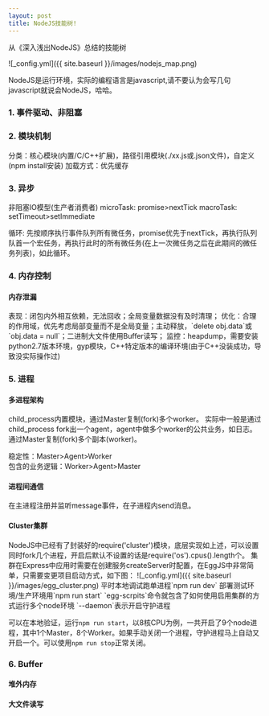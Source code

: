 ```yaml
---
layout: post
title: NodeJS技能树!
---
```


从《深入浅出NodeJS》总结的技能树   

![_config.yml]({{ site.baseurl }}/images/nodejs_map.png)
 
NodeJS是运行环境，实际的编程语言是javascript,请不要认为会写几句javascript就说会NodeJS，哈哈。  


<h3>1. 事件驱动、非阻塞</h3>
<h3>2. 模块机制</h3>
  分类：核心模块(内置/C/C++扩展)，路径引用模块(./xx.js或.json文件)，自定义(npm install安装)
  加载方式：优先缓存  
<h3>3. 异步</h3>
  非阻塞IO模型(生产者消费者)  
  microTask: promise>nextTick   
  macroTask: setTimeout>setImmediate  

  循环: 先按顺序执行事件队列所有微任务，promise优先于nextTick，再执行队列队首一个宏任务，再执行此时的所有微任务(在上一次微任务之后在此期间的微任务列表)，如此循环。
<h3>4. 内存控制</h3>
  <h4>内存泄漏</h4>  
    表现：闭包内外相互依赖，无法回收；全局变量数据没有及时清理；  
    优化：合理的作用域，优先考虑局部变量而不是全局变量；主动释放，`delete obj.data`或`obj.data = null`；二进制大文件使用Buffer读写；  
    监控：heapdump，需要安装python2.7版本环境，gyp模块，C++特定版本的编译环境(由于C++没装成功，导致没实际操作过)    
<h3>5. 进程</h3>
  <h4>多进程架构</h4>  
  child_process内置模块，通过Master复制(fork)多个worker。
  实际中一般是通过child_process fork出一个agent，agent中做多个worker的公共业务，如日志。通过Master复制(fork)多个副本(worker)。

  稳定性：Master>Agent>Worker  
  包含的业务逻辑：Worker>Agent>Master  

  <h4>进程间通信</h4>   
  在主进程注册并监听message事件，在子进程内send消息。

  <h4>Cluster集群</h4>   
  NodeJS中已经有了封装好的require('cluster')模块，底层实现如上述，可以设置同时fork几个进程，开启后默认不设置的话是require('os').cpus().length个。  
  集群在Express中应用时需要在创建服务createServer时配置，在EggJS中非常简单，只需要变更项目启动方式，如下图：
  ![_config.yml]({{ site.baseurl }}/images/egg_cluster.png)
  平时本地调试跑单进程`npm run dev`  
  部署测试环境/生产环境用`npm run start`  
  `egg-scrpits`命令就包含了如何使用启用集群的方式运行多个node环境  
  `--daemon`表示开启守护进程  
  
  可以在本地验证，运行`npm run start`，以8核CPU为例，一共开启了9个node进程，其中1个Master，8个Worker。如果手动关闭一个进程，守护进程马上自动又开启一个。可以使用`npm run stop`正常关闭。
<h3>6. Buffer</h3>
  <h4>堆外内存</h4>

  <h4>大文件读写</h4>